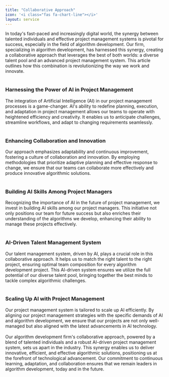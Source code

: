 ```yaml
---
title: "Collaborative Approach"
icon: '<i class="fas fa-chart-line"></i>'
layout: service
---
```


In today's fast-paced and increasingly digital world, the synergy between talented individuals and effective project management systems is pivotal for success, especially in the field of algorithm development. Our firm, specializing in algorithm development, has harnessed this synergy, creating a collaborative approach that leverages the best of both worlds: a diverse talent pool and an advanced project management system. This article outlines how this combination is revolutionizing the way we work and innovate.
<br/>
<br/>
### Harnessing the Power of AI in Project Management
The integration of Artificial Intelligence (AI) in our project management processes is a game-changer. AI's ability to redefine planning, execution, and adaptation in project management allows our teams to operate with heightened efficiency and creativity. It enables us to anticipate challenges, streamline workflows, and adapt to changing requirements seamlessly.
<br/>
<br/>
### Enhancing Collaboration and Innovation
Our approach emphasizes adaptability and continuous improvement, fostering a culture of collaboration and innovation. By employing methodologies that prioritize adaptive planning and effective response to change, we ensure that our teams can collaborate more effectively and produce innovative algorithmic solutions.
<br/>
<br/>
### Building AI Skills Among Project Managers
Recognizing the importance of AI in the future of project management, we invest in building AI skills among our project managers. This initiative not only positions our team for future success but also enriches their understanding of the algorithms we develop, enhancing their ability to manage these projects effectively.
<br/>
<br/>
### AI-Driven Talent Management System
Our talent management system, driven by AI, plays a crucial role in this collaborative approach. It helps us to match the right talent to the right project, ensuring optimal team composition for every algorithm development project. This AI-driven system ensures we utilize the full potential of our diverse talent pool, bringing together the best minds to tackle complex algorithmic challenges.
<br/>
<br/>
### Scaling Up AI with Project Management
Our project management system is tailored to scale up AI efficiently. By aligning our project management strategies with the specific demands of AI and algorithm development, we ensure that our projects are not only well-managed but also aligned with the latest advancements in AI technology.
<br/>
<br/>
Our algorithm development firm's collaborative approach, powered by a blend of talented individuals and a robust AI-driven project management system, sets us apart in the industry. This synergy enables us to deliver innovative, efficient, and effective algorithmic solutions, positioning us at the forefront of technological advancement. Our commitment to continuous learning, adaptation, and collaboration ensures that we remain leaders in algorithm development, today and in the future.
